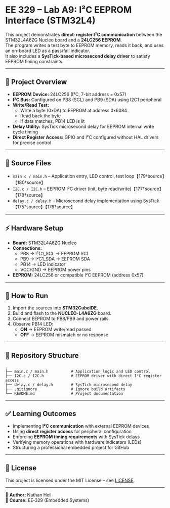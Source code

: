# EE 329 – Lab A9: I²C EEPROM Interface (STM32L4)

This project demonstrates **direct-register I²C communication** between the STM32L4A6ZG Nucleo board and a **24LC256 EEPROM**.  
The program writes a test byte to EEPROM memory, reads it back, and uses an on-board LED as a pass/fail indicator.  
It also includes a **SysTick-based microsecond delay driver** to satisfy EEPROM timing constraints.

---

## 🎯 Project Overview
- **EEPROM Device:** 24LC256 (I²C, 7-bit address = 0x57)  
- **I²C Bus:** Configured on PB8 (SCL) and PB9 (SDA) using I2C1 peripheral  
- **Write/Read Test:**  
  - Write a byte (0xDA) to EEPROM at address 0x6084  
  - Read back the byte  
  - If data matches, PB14 LED is lit  
- **Delay Utility:** SysTick microsecond delay for EEPROM internal write cycle timing  
- **Direct Register Access:** GPIO and I²C configured without HAL drivers for precise control  

---

## 🧩 Source Files
- `main.c / main.h` – Application entry, LED control, test loop【179†source】【180†source】  
- `I2C.c / I2C.h` – EEPROM I²C driver (init, byte read/write)【177†source】【178†source】  
- `delay.c / delay.h` – Microsecond delay implementation using SysTick【175†source】【176†source】  

---

## ⚡ Hardware Setup
- **Board:** STM32L4A6ZG Nucleo  
- **Connections:**  
  - PB8 → I²C1_SCL → EEPROM SCL  
  - PB9 → I²C1_SDA → EEPROM SDA  
  - PB14 → LED indicator  
  - VCC/GND → EEPROM power pins  
- **EEPROM:** 24LC256 or compatible I²C EEPROM (address 0x57)  

---

## 🚀 How to Run
1. Import the sources into **STM32CubeIDE**.  
2. Build and flash to the **NUCLEO-L4A6ZG** board.  
3. Connect EEPROM to PB8/PB9 and power rails.  
4. Observe PB14 LED:  
   - **ON** → EEPROM write/read passed  
   - **OFF** → EEPROM mismatch or no response  

---

## 📂 Repository Structure
```
.
├── main.c / main.h          # Application logic and LED control
├── I2C.c / I2C.h            # EEPROM driver with direct I²C register access
├── delay.c / delay.h        # SysTick microsecond delay
├── .gitignore               # Ignore build artifacts
└── README.md                # Project documentation
```

---

## ✅ Learning Outcomes
- Implementing **I²C communication** with external EEPROM devices  
- Using **direct register access** for peripheral configuration  
- Enforcing **EEPROM timing requirements** with SysTick delays  
- Verifying memory operations with hardware indicators (LEDs)  
- Structuring a professional embedded project for GitHub  

---

## 📜 License
This project is licensed under the MIT License – see [LICENSE](LICENSE).

---

👤 **Author:** Nathan Heil  
📅 **Course:** EE‑329 (Embedded Systems)  
